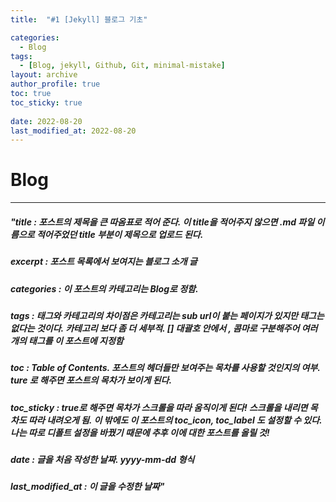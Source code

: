 ```yaml
---
title:  "#1 [Jekyll] 블로그 기초"

categories:
  - Blog
tags:
  - [Blog, jekyll, Github, Git, minimal-mistake]
layout: archive
author_profile: true
toc: true
toc_sticky: true
 
date: 2022-08-20
last_modified_at: 2022-08-20
---
```


# Blog

---


##### "title : 포스트의 제목을 큰 따옴표로 적어 준다. 이 title을 적어주지 않으면 .md 파일 이름으로 적어주었던 title 부분이 제목으로 업로드 된다. 


##### excerpt : 포스트 목록에서 보여지는 블로그 소개 글

##### categories : 이 포스트의 카테고리는 Blog로 정함. 

##### tags : 태그와 카테고리의 차이점은 카테고리는 sub url이 붙는 페이지가 있지만 태그는 없다는 것이다. 카테고리 보다 좀 더 세부적. [] 대괄호 안에서 , 콤마로 구분해주어 여러개의 태그를 이 포스트에 지정함

##### toc : Table of Contents. 포스트의 헤더들만 보여주는 목차를 사용할 것인지의 여부. ture 로 해주면 포스트의 목차가 보이게 된다. 

##### toc_sticky : true로 해주면 목차가 스크롤을 따라 움직이게 된다! 스크롤을 내리면 목차도 따라 내려오게 됨. 이 밖에도 이 포스트의 toc_icon, toc_label 도 설정할 수 있다. 나는 따로 디폴트 설정을 바꿨기 때문에 추후 이에 대한 포스트를 올릴 것! 

##### date : 글을 처음 작성한 날짜. yyyy-mm-dd 형식 

##### last_modified_at : 이 글을 수정한 날짜"
